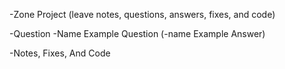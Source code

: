 -Zone
 Project (leave  notes, questions, answers, fixes, and code)



-Question
-Name Example Question (-name Example Answer)



-Notes, Fixes, And Code
